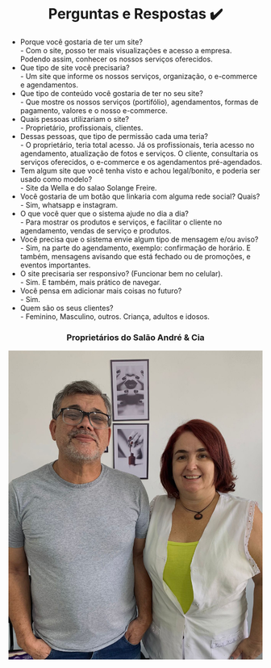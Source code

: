 <h1 style="text-align: center;">Perguntas e Respostas ✔️</h1>

<nav> 
<ul> 
        <li> Porque você gostaria de ter um site? </li>
        - Com o site, posso ter mais visualizações e acesso a empresa. Podendo assim, conhecer os nossos serviços oferecidos.
        <li>Que tipo de site você precisaria?</li>
        - Um site que informe os nossos serviços, organização, o e-commerce e agendamentos.
        <li>Que tipo de conteúdo você gostaria de ter no seu site?</li>
        - Que mostre os nossos serviços (portifólio), agendamentos, formas de pagamento, valores e o nosso e-commerce.
        <li>Quais pessoas utilizariam o site?</li>
        - Proprietário, profissionais, clientes.
        <li>Dessas pessoas, que tipo de permissão cada uma teria?</li>
        - O proprietário, teria total acesso. Já os profissionais, teria acesso no agendamento, atualização de fotos e serviços. O cliente, consultaria os serviços oferecidos,
        o e-commerce e os agendamentos pré-agendados.
        <li>Tem algum site que você tenha visto e achou legal/bonito, e poderia ser usado como modelo?</li>
        - Site da Wella e do salao Solange Freire.
        <li>Você gostaria de um botão que linkaria com alguma rede social? Quais?</li>
        - Sim, whatsapp e instagram.
        <li>O que você quer que o sistema ajude no dia a dia?</li>
        - Para mostrar os produtos e serviços, e facilitar o cliente no agendamento, vendas de serviço e produtos.
        <li>Você precisa que o sistema envie algum tipo de mensagem e/ou aviso?</li>
        - Sim, na parte do agendamento, exemplo: confirmação de horário. E também, mensagens avisando que está fechado ou de promoções, e eventos importantes.
        <li>O site precisaria ser responsivo? (Funcionar bem no celular).</li>
        - Sim. E também, mais prático de navegar.
        <li>Você pensa em adicionar mais coisas no futuro?</li>
        - Sim.
        <li>Quem são os seus clientes?</li>  
        - Feminino, Masculino, outros. Criança, adultos e idosos.
</ul>
 </nav>

 <h3 style="text-align: center;">Proprietários do Salão André & Cia</h3>
 <p></p>
 <img style="text-align: center;" src="../Documentação/img/proprietarios.jpeg" style="width: 140px; height: 140px; border-radius: 50%"/>